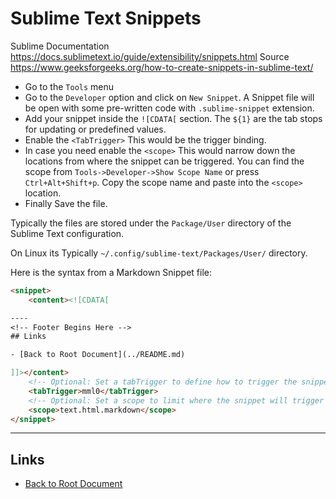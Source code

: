 # Sublime Text Snippets

Sublime Documentation <https://docs.sublimetext.io/guide/extensibility/snippets.html>
Source <https://www.geeksforgeeks.org/how-to-create-snippets-in-sublime-text/>

- Go to the `Tools` menu
- Go to the `Developer` option and click on `New Snippet`. A Snippet file will be open with some pre-written code with `.sublime-snippet` extension.
- Add your snippet inside the `![CDATA[` section. The `${1}` are the tab stops for updating or predefined values.
- Enable the `<TabTrigger>` This would be the trigger binding.
- In case you need enable the `<scope>` This would narrow down the locations from where the snippet can be triggered. You can find the scope from `Tools->Developer->Show Scope Name` or press `Ctrl+Alt+Shift+p`. Copy the scope name and paste into the `<scope>` location.
- Finally Save the file.

Typically the files are stored under the `Package/User` directory of the 
Sublime Text configuration.

On Linux its Typically `~/.config/sublime-text/Packages/User/` directory.

Here is the syntax from a Markdown Snippet file:

```html
<snippet>
	<content><![CDATA[

----
<!-- Footer Begins Here -->
## Links

- [Back to Root Document](../README.md)

]]></content>
	<!-- Optional: Set a tabTrigger to define how to trigger the snippet -->
	<tabTrigger>mml0</tabTrigger>
	<!-- Optional: Set a scope to limit where the snippet will trigger -->
	<scope>text.html.markdown</scope>
</snippet>
```

----
<!-- Footer Begins Here -->
## Links

- [Back to Root Document](../README.md)

